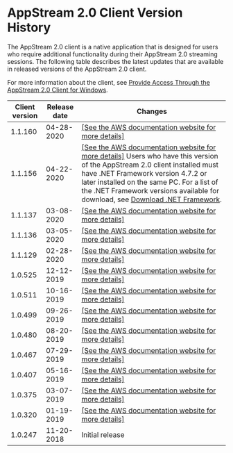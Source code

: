 # AppStream 2\.0 Client Version History<a name="client-release-versions"></a>

The AppStream 2\.0 client is a native application that is designed for users who require additional functionality during their AppStream 2\.0 streaming sessions\. The following table describes the latest updates that are available in released versions of the AppStream 2\.0 client\.

For more information about the client, see [Provide Access Through the AppStream 2\.0 Client for Windows](client-application.md)\.


| Client version | Release date | Changes | 
| --- | --- | --- | 
| 1\.1\.160 | 04\-28\-2020 |  [\[See the AWS documentation website for more details\]](http://docs.aws.amazon.com/appstream2/latest/developerguide/client-release-versions.html)  | 
| 1\.1\.156 | 04\-22\-2020 |  [\[See the AWS documentation website for more details\]](http://docs.aws.amazon.com/appstream2/latest/developerguide/client-release-versions.html) Users who have this version of the AppStream 2\.0 client installed must have \.NET Framework version 4\.7\.2 or later installed on the same PC\. For a list of the \.NET Framework versions available for download, see [Download \.NET Framework](https://dotnet.microsoft.com/download/dotnet-framework)\.  | 
| 1\.1\.137 | 03\-08\-2020 |  [\[See the AWS documentation website for more details\]](http://docs.aws.amazon.com/appstream2/latest/developerguide/client-release-versions.html)  | 
| 1\.1\.136 | 03\-05\-2020 |  [\[See the AWS documentation website for more details\]](http://docs.aws.amazon.com/appstream2/latest/developerguide/client-release-versions.html)  | 
| 1\.1\.129 | 02\-28\-2020 |  [\[See the AWS documentation website for more details\]](http://docs.aws.amazon.com/appstream2/latest/developerguide/client-release-versions.html)  | 
| 1\.0\.525 | 12\-12\-2019 |  [\[See the AWS documentation website for more details\]](http://docs.aws.amazon.com/appstream2/latest/developerguide/client-release-versions.html)  | 
| 1\.0\.511 | 10\-16\-2019 |  [\[See the AWS documentation website for more details\]](http://docs.aws.amazon.com/appstream2/latest/developerguide/client-release-versions.html)  | 
| 1\.0\.499 | 09\-26\-2019 |  [\[See the AWS documentation website for more details\]](http://docs.aws.amazon.com/appstream2/latest/developerguide/client-release-versions.html)  | 
| 1\.0\.480 | 08\-20\-2019 |  [\[See the AWS documentation website for more details\]](http://docs.aws.amazon.com/appstream2/latest/developerguide/client-release-versions.html)  | 
| 1\.0\.467 | 07\-29\-2019 |  [\[See the AWS documentation website for more details\]](http://docs.aws.amazon.com/appstream2/latest/developerguide/client-release-versions.html)  | 
| 1\.0\.407 | 05\-16\-2019 |  [\[See the AWS documentation website for more details\]](http://docs.aws.amazon.com/appstream2/latest/developerguide/client-release-versions.html)  | 
| 1\.0\.375 | 03\-07\-2019 |  [\[See the AWS documentation website for more details\]](http://docs.aws.amazon.com/appstream2/latest/developerguide/client-release-versions.html)  | 
| 1\.0\.320 | 01\-19\-2019 |  [\[See the AWS documentation website for more details\]](http://docs.aws.amazon.com/appstream2/latest/developerguide/client-release-versions.html)  | 
| 1\.0\.247 | 11\-20\-2018 |  Initial release  | 
